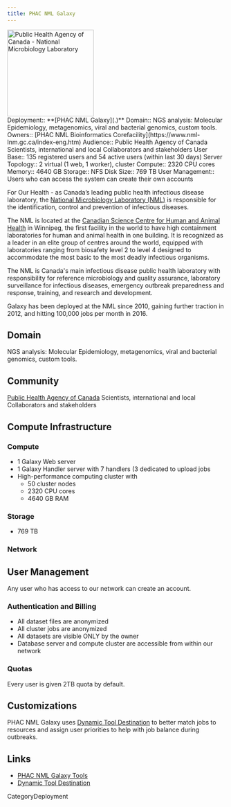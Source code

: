 ```yaml
---
title: PHAC NML Galaxy
---
```

<div class='center'>
<a href='https://www.nml-lnm.gc.ca/index-eng.htm'><img src='/MapleLeaf.png' alt='Public Health Agency of Canada - National Microbiology Laboratory' height="200" /></a>
</div>





<div class='deploymentbox'>
 Deployment:: **[PHAC NML Galaxy](.)**
 Domain:: NGS analysis: Molecular Epidemiology, metagenomics, viral and bacterial genomics, custom tools.
 Owners:: [PHAC NML Bioinformatics Corefacility](https://www.nml-lnm.gc.ca/index-eng.htm)
 Audience:: Public Health Agency of Canada Scientists, international and local Collaborators and stakeholders
 User Base:: 135 registered users and 54 active users (within last 30 days)
 Server Topology:: 2 virtual (1 web, 1 worker), cluster
 Compute:: 2320 CPU cores
 Memory:: 4640 GB
 Storage:: NFS
 Disk Size:: 769 TB
 User Management:: Users who can access the system can create their own accounts
</div>

For Our Health - as Canada’s leading public health infectious disease laboratory, the [National Microbiology Laboratory (NML)](https://www.nml-lnm.gc.ca/index-eng.htm) is responsible for the identification, control and prevention of infectious diseases.

The NML is located at the [Canadian Science Centre for Human and Animal Health](https://en.wikipedia.org/wiki/Canadian_Science_Centre_for_Human_and_Animal_Health) in Winnipeg, the first facility in the world to have high containment laboratories for human and animal health in one building. It is recognized as a leader in an elite group of centres around the world, equipped with laboratories ranging from biosafety level 2 to level 4 designed to accommodate the most basic to the most deadly infectious organisms.

The NML is Canada's main infectious disease public health laboratory with responsibility for reference microbiology and quality assurance, laboratory surveillance for infectious diseases, emergency outbreak preparedness and response, training, and research and development.

Galaxy has been deployed at the NML since 2010, gaining further traction in 2012, and hitting 100,000 jobs per month in 2016.

## Domain

NGS analysis: Molecular Epidemiology, metagenomics, viral and bacterial genomics, custom tools.

## Community

[Public Health Agency of Canada](http://www.phac-aspc.gc.ca/) Scientists, international and local Collaborators and stakeholders

## Compute Infrastructure

### Compute

* 1 Galaxy Web server
* 1 Galaxy Handler server with 7 handlers (3 dedicated to upload jobs
* High-performance computing cluster with
  * 50 cluster nodes
  * 2320 CPU cores
  * 4640 GB RAM

### Storage

* 769 TB

### Network

## User Management

Any user who has access to our network can create an account.

### Authentication and Billing

* All dataset files are anonymized
* All cluster jobs are anonymized
* All datasets are visible ONLY by the owner
* Database server and compute cluster are accessible from within our network

### Quotas

Every user is given 2TB quota by default.

## Customizations

PHAC NML Galaxy uses [Dynamic Tool Destination](https://github.com/phac-nml/dynamic-tool-destination) to better match jobs to resources and assign user priorities to help with job balance during outbreaks.

## Links

* [PHAC NML Galaxy Tools](https://github.com/phac-nml/galaxy_tools)
* [Dynamic Tool Destination](https://github.com/phac-nml/dynamic-tool-destination)

CategoryDeployment
